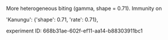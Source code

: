 More heterogeneous biting (gamma, shape = 0.71). Immunity on

'Kanungu': {'shape': 0.71, 'rate': 0.71},

experiment ID: 668b31ae-602f-ef11-aa14-b88303911bc1